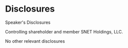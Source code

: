 # Disclosures
Speaker's Disclosures

Controlling shareholder and member SNET Holdings, LLC.

No other relevant disclosures
